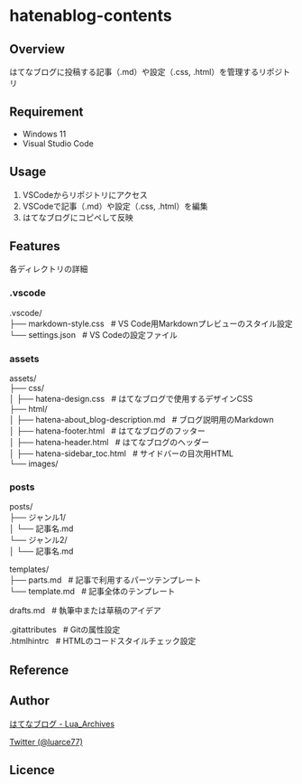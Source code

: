 # hatenablog-contents

## Overview
はてなブログに投稿する記事（.md）や設定（.css, .html）を管理するリポジトリ

## Requirement
- Windows 11
- Visual Studio Code

## Usage
1. VSCodeからリポジトリにアクセス
2. VSCodeで記事（.md）や設定（.css, .html）を編集
3. はてなブログにコピペして反映

## Features
各ディレクトリの詳細
### .vscode
.vscode/  
├── markdown-style.css  &nbsp; # VS Code用Markdownプレビューのスタイル設定  
└── settings.json   &nbsp; # VS Codeの設定ファイル  

### assets
assets/  
├── css/  
│   ├── hatena-design.css      &nbsp; # はてなブログで使用するデザインCSS  
├── html/  
│   ├── hatena-about_blog-description.md &nbsp; # ブログ説明用のMarkdown  
│   ├── hatena-footer.html               &nbsp; # はてなブログのフッター  
│   ├── hatena-header.html               &nbsp; # はてなブログのヘッダー  
│   ├── hatena-sidebar_toc.html          &nbsp; # サイドバーの目次用HTML  
└── images/  

### posts
posts/  
├── ジャンル1/  
│   └── 記事名.md  
└── ジャンル2/  
│   └── 記事名.md  

templates/  
├── parts.md    &nbsp; # 記事で利用するパーツテンプレート  
└── template.md &nbsp; # 記事全体のテンプレート  

drafts.md   &nbsp; # 執筆中または草稿のアイデア  

.gitattributes  &nbsp; # Gitの属性設定  
.htmlhintrc &nbsp; # HTMLのコードスタイルチェック設定  
## Reference

## Author

[はてなブログ - Lua_Archives](https://luarce.hatenablog.com/archive)

[Twitter (@luarce77)](https://twitter.com/luarce77)

## Licence

